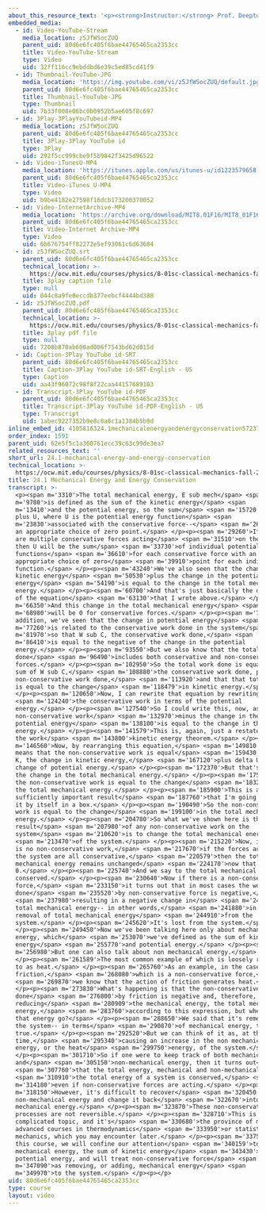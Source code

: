 ```yaml
---
about_this_resource_text: '<p><strong>Instructor:</strong> Prof. Deepto Chakrabarty</p>'
embedded_media:
  - id: Video-YouTube-Stream
    media_location: z5JfWSocZUQ
    parent_uid: 80d6e6fc405f6bae44765465ca2353cc
    title: Video-YouTube-Stream
    type: Video
    uid: 32ff116cc9ebddbd6e39c5ed85cd41f9
  - id: Thumbnail-YouTube-JPG
    media_location: 'https://img.youtube.com/vi/z5JfWSocZUQ/default.jpg'
    parent_uid: 80d6e6fc405f6bae44765465ca2353cc
    title: Thumbnail-YouTube-JPG
    type: Thumbnail
    uid: 7b33f008e06bc0b0952b5ae605f8c697
  - id: 3Play-3PlayYouTubeid-MP4
    media_location: z5JfWSocZUQ
    parent_uid: 80d6e6fc405f6bae44765465ca2353cc
    title: 3Play-3Play YouTube id
    type: 3Play
    uid: 292f5cc999cbe9f5b9842f3425d96522
  - id: Video-iTunesU-MP4
    media_location: 'https://itunes.apple.com/us/itunes-u/id1223579658'
    parent_uid: 80d6e6fc405f6bae44765465ca2353cc
    title: Video-iTunes U-MP4
    type: Video
    uid: b9be4182e27598f16dcb173200370052
  - id: Video-InternetArchive-MP4
    media_location: 'https://archive.org/download/MIT8.01F16/MIT8_01F16_L24v01_360p.mp4'
    parent_uid: 80d6e6fc405f6bae44765465ca2353cc
    title: Video-Internet Archive-MP4
    type: Video
    uid: 6b676754ff82272e5ef93061c6d63604
  - id: z5JfWSocZUQ.srt
    parent_uid: 80d6e6fc405f6bae44765465ca2353cc
    technical_location: >-
      https://ocw.mit.edu/courses/physics/8-01sc-classical-mechanics-fall-2016/week-8-potential-energy-and-energy-conservation/24.1-mechanical-energy-and-energy-conservation/24.1-mechanical-energy-and-energy-conservation/z5JfWSocZUQ.srt
    title: 3play caption file
    type: null
    uid: 044c8a9fe0eccdb377eebcf4444bd388
  - id: z5JfWSocZUQ.pdf
    parent_uid: 80d6e6fc405f6bae44765465ca2353cc
    technical_location: >-
      https://ocw.mit.edu/courses/physics/8-01sc-classical-mechanics-fall-2016/week-8-potential-energy-and-energy-conservation/24.1-mechanical-energy-and-energy-conservation/24.1-mechanical-energy-and-energy-conservation/z5JfWSocZUQ.pdf
    title: 3play pdf file
    type: null
    uid: 7208b870ab600ad006f7543bd62d015d
  - id: Caption-3Play YouTube id-SRT
    parent_uid: 80d6e6fc405f6bae44765465ca2353cc
    title: Caption-3Play YouTube id-SRT-English - US
    type: Caption
    uid: aa43f96072c98f8f22caa44157689103
  - id: Transcript-3Play YouTube id-PDF
    parent_uid: 80d6e6fc405f6bae44765465ca2353cc
    title: Transcript-3Play YouTube id-PDF-English - US
    type: Transcript
    uid: 1abec9227352b9e8c6a6c1a1384b5b9d
inline_embed_id: 4105816324.1mechanicalenergyandenergyconservation57237685
order_index: 1591
parent_uid: 62e5f5c1a360761ecc39c63c99de3ea7
related_resources_text: ''
short_url: 24.1-mechanical-energy-and-energy-conservation
technical_location: >-
  https://ocw.mit.edu/courses/physics/8-01sc-classical-mechanics-fall-2016/week-8-potential-energy-and-energy-conservation/24.1-mechanical-energy-and-energy-conservation/24.1-mechanical-energy-and-energy-conservation
title: 24.1 Mechanical Energy and Energy Conservation
transcript: >-
  <p><span m='3310'>The total mechanical energy, E sub mech</span> <span
  m='9780'>is defined as the sum of the kinetic energy</span> <span
  m='13410'>and the potential energy, so the sum</span> <span m='15720'>of K
  plus U, where U is the potential energy function</span> <span
  m='23830'>associated with the conservative force--</span> <span m='26110'>with
  an appropriate choice of zero point.</span> </p><p><span m='29260'>If there
  are multiple conservative forces acting</span> <span m='31510'>on the system,
  then U will be the sum</span> <span m='33730'>of individual potential energy
  functions</span> <span m='36610'>for each conservative force with an
  appropriate choice of zero</span> <span m='39910'>point for each individual
  function.</span> </p><p><span m='43240'>We've also seen that the change in the
  kinetic energy</span> <span m='50530'>plus the change in the potential
  energy</span> <span m='54190'>is equal to the change in the total mechanical
  energy.</span> </p><p><span m='60700'>And that's just basically the derivative
  of the equation</span> <span m='63130'>that I wrote above.</span> </p><p><span
  m='66350'>And this change in the total mechanical energy</span> <span
  m='68980'>will be 0 for conservative forces.</span> </p><p><span m='73180'>In
  addition, we've seen that the change in potential energy</span> <span
  m='77260'>is related to the conservative work done in the system</span> <span
  m='81970'>so that W sub C, the conservative work done,</span> <span
  m='86410'>is equal to the negative of the change in the potential
  energy.</span> </p><p><span m='93550'>But we also know that the total work
  done</span> <span m='96490'>includes both conservative and non-conservative
  forces.</span> </p><p><span m='102950'>So the total work done is equal to the
  sum of W sub C,</span> <span m='108880'>the conservative work done, plus the
  non-conservative work done,</span> <span m='113920'>and that that total work
  is equal to the change</span> <span m='118479'>in kinetic energy.</span>
  </p><p><span m='120650'>Now, I can rewrite that equation by rewriting</span>
  <span m='124240'>the conservative work in terms of the potential
  energy.</span> </p><p><span m='127540'>So I could write this, now, as the
  non-conservative work</span> <span m='132970'>minus the change in the
  potential energy</span> <span m='138100'>is equal to the change in the kinetic
  energy.</span> </p><p><span m='141579'>This is, again, just a restatement of
  the work</span> <span m='143800'>kinetic energy theorem.</span> </p><p><span
  m='146560'>Now, by rearranging this equation,</span> <span m='149810'>this
  means that the non-conservative work is equal</span> <span m='159430'>to delta
  K, the change in kinetic energy,</span> <span m='167120'>plus delta U, the
  change of potential energy.</span> </p><p><span m='172370'>But that's equal to
  the change in the total mechanical energy.</span> </p><p><span m='175230'>So
  the non-conservative work is equal to the change</span> <span m='183230'>in
  the total mechanical energy.</span> </p><p><span m='185900'>This is a
  sufficiently important result</span> <span m='187760'>that I'm going to write
  it by itself in a box.</span> </p><p><span m='190490'>So the non-conservative
  work is equal to the change</span> <span m='199100'>in the total mechanical
  energy.</span> </p><p><span m='204780'>So what we've shown here is that the
  result</span> <span m='207980'>of any non-conservative work on the
  system</span> <span m='210620'>is to change the total mechanical energy</span>
  <span m='213470'>of the system.</span> </p><p><span m='215220'>Now, if there
  is no non-conservative work,</span> <span m='217670'>if the forces acting on
  the system are all conservative,</span> <span m='220579'>then the total
  mechanical energy remains unchanged</span> <span m='224170'>now that Emech is
  0.</span> </p><p><span m='225740'>And we say to the total mechanical energy is
  conserved.</span> </p><p><span m='230640'>Now if there is a non-conservative
  force,</span> <span m='233150'>it turns out that in most cases the work
  done</span> <span m='235520'>by non-conservative force is negative,</span>
  <span m='237980'>resulting in a negative change in</span> <span m='240006'>the
  total mechanical energy-- in other words,</span> <span m='241880'>in the
  removal of total mechanical energy</span> <span m='244910'>from the
  system.</span> </p><p><span m='245620'>It's lost from the system.</span>
  </p><p><span m='249450'>Now we've been talking here only about mechanical
  energy, which</span> <span m='253070'>we've defined as the sum of kinetic
  energy</span> <span m='255770'>and potential energy.</span> </p><p><span
  m='256980'>But one can also talk about non mechanical energy.</span>
  </p><p><span m='261589'>The most common example of which is loosely referred
  to as heat.</span> </p><p><span m='265760'>As an example, in the case of
  friction,</span> <span m='268080'>which is a non-conservative force,</span>
  <span m='269870'>we know that the action of friction generates heat.</span>
  </p><p><span m='273830'>What's happening is that the non-conservative work
  done</span> <span m='276800'>by friction is negative and, therefore, is
  reducing</span> <span m='280909'>the mechanical energy, the total mechanical
  energy,</span> <span m='283760'>according to this expression, but where does
  that energy go?</span> </p><p><span m='288650'>We said that it's removed from
  the system-- in terms</span> <span m='290870'>of mechanical energy, that's
  true.</span> </p><p><span m='292520'>But we can think of it as, at the same
  time,</span> <span m='295340'>causing an increase in the non mechanical
  energy, or the heat</span> <span m='299750'>energy, of the system.</span>
  </p><p><span m='301710'>So if one were to keep track of both mechanical
  and</span> <span m='305150'>non-mechanical energy, then it turns out</span>
  <span m='307760'>that the total energy, mechanical and non-mechanical,</span>
  <span m='310910'>the total energy of a system is conserved,</span> <span
  m='314180'>even if non-conservative forces are acting.</span> </p><p><span
  m='318150'>However, it's difficult to recover</span> <span m='320450'>the
  non-mechanical energy and change it back</span> <span m='322670'>into
  mechanical energy.</span> </p><p><span m='323870'>These non-conservative
  processes are not reversible.</span> </p><p><span m='328710'>This is a
  complicated topic, and it's</span> <span m='330680'>the province of more
  advanced courses in thermodynamics</span> <span m='333950'>or statistical
  mechanics, which you may encounter later.</span> </p><p><span m='337580'>In
  this course, we will confine our attention</span> <span m='340159'>to
  mechanical energy, the sum of kinetic energy</span> <span m='343430'>and
  potential energy, and will treat non-conservative force</span> <span
  m='347090'>as removing, or adding, mechanical energy</span> <span
  m='349970'>to the system.</span> </p><p></p>
uid: 80d6e6fc405f6bae44765465ca2353cc
type: course
layout: video
---
```

